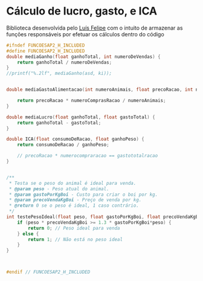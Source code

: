 # Cálculo de lucro, gasto, e ICA
Biblioteca desenvolvida pelo [Luís Felipe](https://github.com/Schneiderss) com o intuito de armazenar as funções responsáveis por efetuar os cálculos dentro do código
```C
#ifndef FUNCOESAP2_H_INCLUDED
#define FUNCOESAP2_H_INCLUDED
double mediaGanho(float ganhoTotal, int numeroDeVendas) {
    return ganhoTotal / numeroDeVendas;
}
//printf("%.2lf", mediaGanho(asd, ki));


double mediaGastoAlimentacao(int numeroAnimais, float precoRacao, int numeroComprasRacao) {

    return precoRacao * numeroComprasRacao / numeroAnimais;
}

double mediaLucro(float ganhoTotal, float gastoTotal) {
    return ganhoTotal - gastoTotal;
}

double ICA(float consumoDeRacao, float ganhoPeso) {
    return consumoDeRacao / ganhoPeso;

    // precoRacao * numerocompraracao == gastototalracao
}


/**
 * Testa se o peso do animal é ideal para venda.
 * @param peso - Peso atual do animal.
 * @param gastoPorKgBoi - Custo para criar o boi por kg.
 * @param precoVendaKgBoi - Preço de venda por kg.
 * @return 0 se o peso é ideal, 1 caso contrário.
 */
int testePesoIdeal(float peso, float gastoPorKgBoi, float precoVendaKgBoi) {
    if (peso * precoVendaKgBoi >= 1.3 * gastoPorKgBoi*peso) {
        return 0; // Peso ideal para venda
    } else {
        return 1; // Não está no peso ideal
    }
}



#endif // FUNCOESAP2_H_INCLUDED
```
